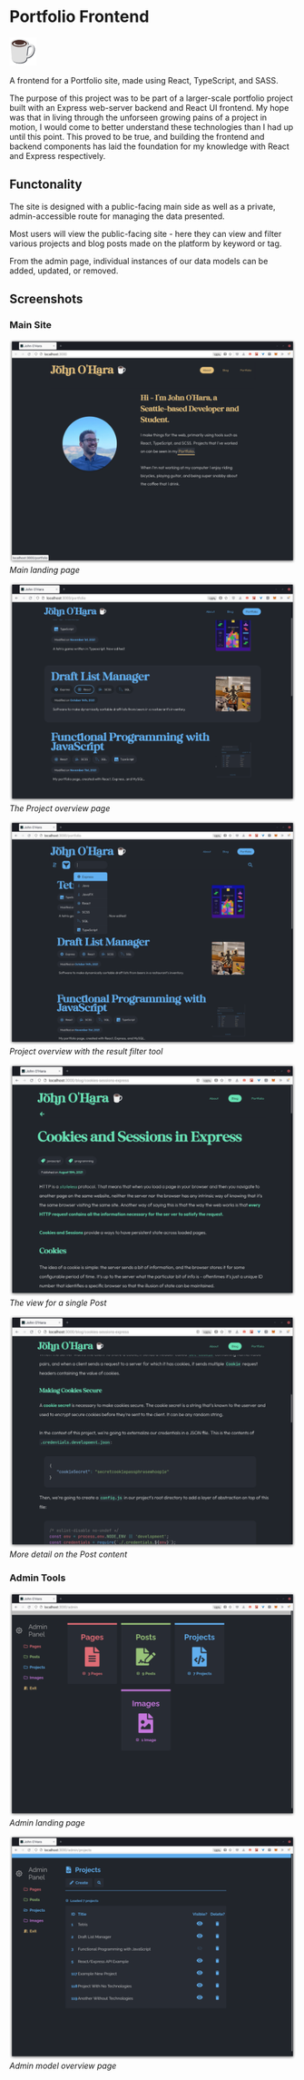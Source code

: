 # Portfolio Frontend 

![](screenshots/coffee-logo.png)

A frontend for a Portfolio site, made using React, TypeScript, and SASS.

The purpose of this project was to be part of a larger-scale portfolio project built with an Express web-server backend and React UI frontend. My hope was that in living through the unforseen growing pains of a project in motion, I would come to better understand these technologies than I had up until this point. This proved to be true, and building the frontend and backend components has laid the foundation for my knowledge with React and Express respectively.

## Functonality

The site is designed with a public-facing main side as well as a private, admin-accessible route for managing the data presented.

Most users will view the public-facing site - here they can view and filter various projects and blog posts made on the platform by keyword or tag.

From the admin page, individual instances of our data models can be added, updated, or removed. 


## Screenshots

### Main Site

![Main landing page.](screenshots/main-landing.png)
*Main landing page*

![Model overview.](screenshots/project-model-overview.png)
*The Project overview page*

![Model overview filtering.](screenshots/project-model-overview-filtering.png)
*Project overview with the result filter tool*

![Model view 1.](screenshots/model-view-1.png)
*The view for a single Post*

![Model view 2.](screenshots/model-view-2.png)
*More detail on the Post content*

### Admin Tools

![Admin landing page.](screenshots/admin-landing.png)
*Admin landing page*

![Admin model overview page.](screenshots/admin-model-overview.png)
*Admin model overview page*
